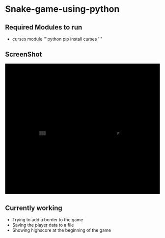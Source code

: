 # Snake-game-using-python

## Required Modules to run

* curses module
'''python
pip install curses
'''

## ScreenShot

![](/picture/screenshot.jpg)

## Currently working

* Trying to add a border to the game
* Saving the player data to a file 
* Showing highscore at the beginning of the game
